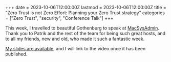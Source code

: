 +++
date = 2023-10-06T12:00:00Z
lastmod = 2023-10-06T12:00:00Z
title = "Zero Trust is not Zero Effort: Planning your Zero Trust strategy"
categories = ["Zero Trust", "security", "Conference Talk"]
+++

This week, I travelled to beautiful Gothenburg to speak at [MacSysAdmin](https://www.macsysadmin.se/). Thank you to Patrik and the rest of the team for being such great hosts, and to all my friends, new and old, who made it such a fantastic week. 

[My slides are available](/images/posts/2023-10-06/Zero-Tust-is-not-Zero-Effort.pdf), and I will link to the video once it has been published.
